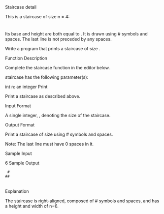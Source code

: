 Staircase detail

This is a staircase of size n = 4:

#

##

###

####

Its base and height are both equal to . It is drawn using # symbols and spaces. The last line is not preceded by any spaces.

Write a program that prints a staircase of size .

Function Description

Complete the staircase function in the editor below.

staircase has the following parameter(s):

int n: an integer
Print

Print a staircase as described above.

Input Format

A single integer, , denoting the size of the staircase.

Output Format

Print a staircase of size using # symbols and spaces.

Note: The last line must have 0 spaces in it.

Sample Input

6
Sample Output

     #
    ##

###

####

#####

######

Explanation

The staircase is right-aligned, composed of # symbols and spaces, and has a height and width of n=6.
